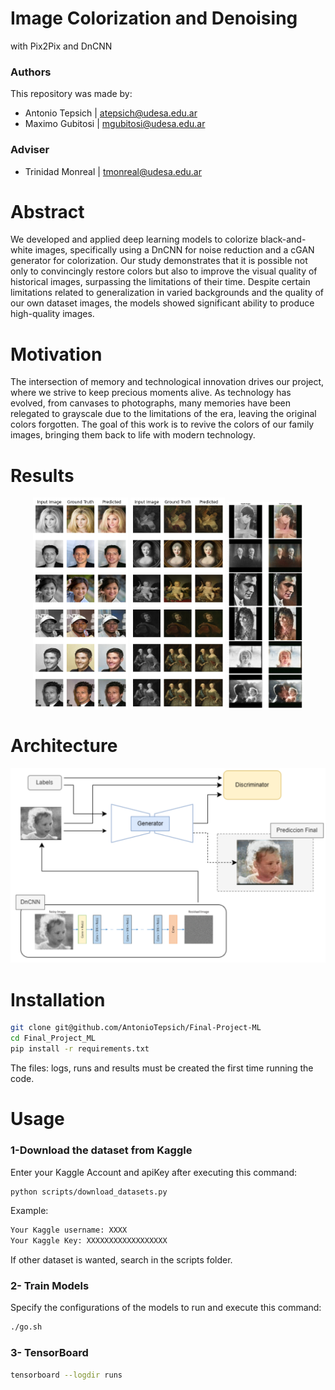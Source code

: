 # Image Colorization and Denoising
with Pix2Pix and DnCNN

### Authors
This repository was made by:
 - Antonio Tepsich | atepsich@udesa.edu.ar 
 - Maximo Gubitosi | mgubitosi@udesa.edu.ar 
 
### Adviser
<!-- PONER LO DE TRINI -->
 - Trinidad Monreal | tmonreal@udesa.edu.ar 

# Abstract
We developed and applied deep learning models to colorize black-and-white images, specifically using a DnCNN for noise reduction and a cGAN generator for colorization. Our study demonstrates that it is possible not only to convincingly restore colors but also to improve the visual quality of historical images, surpassing the limitations of their time. Despite certain limitations related to generalization in varied backgrounds and the quality of our own dataset images, the models showed significant ability to produce high-quality images.

# Motivation
The intersection of memory and technological innovation drives our project, where we strive to keep precious moments alive. As technology has evolved, from canvases to photographs, many memories have been relegated to grayscale due to the limitations of the era, leaving the original colors forgotten. The goal of this work is to revive the colors of our family images, bringing them back to life with modern technology. 

# Results
<p align="center">
  <img src="images/all_gan_pred.png" width="30%">
  <img src="images/all_gan_pred_2.png" width="30%">
  <img src="images/reales.png" width="24%">
</p>

# Architecture
![Model Architecture](images/model_architecture.png)

# Installation
```bash
git clone git@github.com/AntonioTepsich/Final-Project-ML
cd Final_Project_ML
pip install -r requirements.txt
```

The files: logs, runs and results must be created the first time running the code.

# Usage
### 1-Download the dataset from Kaggle
Enter your Kaggle Account and apiKey after executing this command:
```bash
python scripts/download_datasets.py
```
Example:
```bash
Your Kaggle username: XXXX
Your Kaggle Key: XXXXXXXXXXXXXXXXXX
```
If other dataset is wanted, search in the scripts folder.


### 2- Train Models
Specify the configurations of the models to run and execute this command:
```bash
./go.sh
```

### 3- TensorBoard

```bash
tensorboard --logdir runs
```
